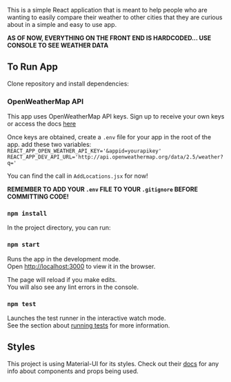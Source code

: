 This is a simple React application that is meant to help people who are wanting to easily compare their weather to other cities that they are curious about in a simple and easy to use app.

**AS OF NOW, EVERYTHING ON THE FRONT END IS HARDCODED... USE CONSOLE TO SEE WEATHER DATA**

## To Run App

Clone repository and install dependencies:

### OpenWeatherMap API

This app uses OpenWeatherMap API keys.
Sign up to receive your own keys or access the docs [here](https://openweathermap.org/api)

Once keys are obtained, create a ```.env``` file for your app in the root of the app.
add these two variables:
```REACT_APP_OPEN_WEATHER_API_KEY='&appid=yourapikey'```
```REACT_APP_DEV_API_URL='http://api.openweathermap.org/data/2.5/weather?q='```

You can find the call in `AddLocations.jsx` for now!

**REMEMBER TO ADD YOUR `.env` FILE TO YOUR `.gitignore` BEFORE COMMITTING CODE!**

### `npm install` 

In the project directory, you can run:

### `npm start`

Runs the app in the development mode.<br>
Open [http://localhost:3000](http://localhost:3000) to view it in the browser.

The page will reload if you make edits.<br>
You will also see any lint errors in the console.

### `npm test`

Launches the test runner in the interactive watch mode.<br>
See the section about [running tests](https://facebook.github.io/create-react-app/docs/running-tests) for more information.


## Styles

This project is using Material-UI for its styles. 
Check out their [docs](https://material-ui.com/getting-started/usage/) for any info about components and props being used.
